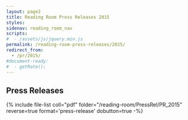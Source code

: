 ```yaml
---
layout: page2
title: Reading Room Press Releases 2015
styles:
sidenav: reading_room_nav
scripts:
#  - /assets/js/jquery.min.js
permalink: /reading-room-press-releases/2015/
redirect_from:
  - /pr/2015/
#document-ready:
#  - getRate();
---
```


## Press Releases

{% include file-list coll="pdf" folder="/reading-room/PressRel/PR_2015" reverse=true format='press-release' dobutton=true -%}

<!-- CONTENT END -->

